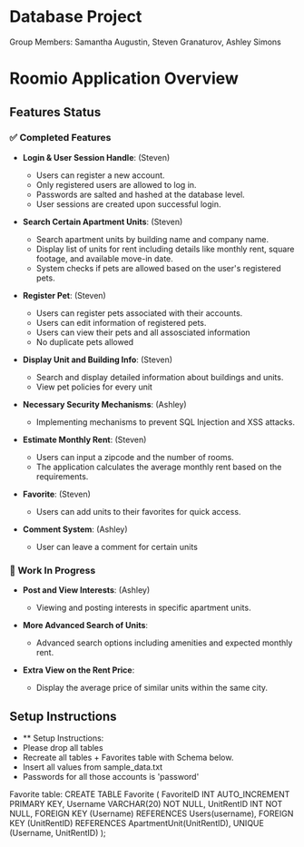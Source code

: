 # Database Project

Group Members: Samantha Augustin, Steven Granaturov, Ashley Simons

# Roomio Application Overview

## Features Status

### ✅ Completed Features

- **Login & User Session Handle**: (Steven)

  - Users can register a new account.
  - Only registered users are allowed to log in.
  - Passwords are salted and hashed at the database level.
  - User sessions are created upon successful login.

- **Search Certain Apartment Units**: (Steven)

  - Search apartment units by building name and company name.
  - Display list of units for rent including details like monthly rent, square footage, and available move-in date.
  - System checks if pets are allowed based on the user's registered pets.

- **Register Pet**: (Steven)

  - Users can register pets associated with their accounts.
  - Users can edit information of registered pets.
  - Users can view their pets and all assosciated information
  - No duplicate pets allowed

- **Display Unit and Building Info**: (Steven)
  - Search and display detailed information about buildings and units.
  - View pet policies for every unit

- **Necessary Security Mechanisms**: (Ashley)
  - Implementing mechanisms to prevent SQL Injection and XSS attacks.

- **Estimate Monthly Rent**: (Steven)

  - Users can input a zipcode and the number of rooms.
  - The application calculates the average monthly rent based on the requirements.

- **Favorite**: (Steven)

  - Users can add units to their favorites for quick access.

- **Comment System**: (Ashley)
  - User can leave a comment for certain units

### 🚧 Work In Progress
- **Post and View Interests**: (Ashley)

  - Viewing and posting interests in specific apartment units.

- **More Advanced Search of Units**:

  - Advanced search options including amenities and expected monthly rent.

- **Extra View on the Rent Price**:

  - Display the average price of similar units within the same city.

## Setup Instructions

- \*\* Setup Instructions:
- Please drop all tables
- Recreate all tables + Favorites table with Schema below.
- Insert all values from sample_data.txt
- Passwords for all those accounts is 'password'

Favorite table:
CREATE TABLE Favorite (
FavoriteID INT AUTO_INCREMENT PRIMARY KEY,
Username VARCHAR(20) NOT NULL,
UnitRentID INT NOT NULL,
FOREIGN KEY (Username) REFERENCES Users(username),
FOREIGN KEY (UnitRentID) REFERENCES ApartmentUnit(UnitRentID),
UNIQUE (Username, UnitRentID)
);
